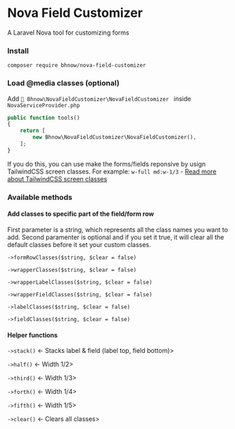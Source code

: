 # Nova Field Customizer
A Laravel Nova tool for customizing forms

### Install
`composer require bhnow/nova-field-customizer`

### Load @media classes (optional)
Add ` Bhnow\NovaFieldCustomizer\NovaFieldCustomizer ` inside `NovaServiceProvider.php`

```php
public function tools()
{
    return [
        new Bhnow\NovaFieldCustomizer\NovaFieldCustomizer(),
    ];
}
```
If you do this, you can use make the forms/fields reponsive by usign TailwindCSS screen classes.
For example: `w-full md:w-1/3` - [Read more about TailwindCSS screen classes](https://tailwindcss.com/docs/responsive-design/#app)
### Available methods

#### Add classes to specific part of the field/form row
First parameter is a string, which represents all the class names you want to add.
Second paramenter is optional and if you set it true, it will clear all the default classes before
it set your custom classes.

`->formRowClasses($string, $clear = false)`

`->wrapperClasses($string, $clear = false)`

`->wrapperLabelClasses($string, $clear = false)`

`->wrapperFieldClasses($string, $clear = false)`

`->labelClasses($string, $clear = false)`

`->fieldClasses($string, $clear = false)`


#### Helper functions
`->stack()` <- Stacks label & field (label top, field bottom)>

`->half()` <- Width 1/2>

`->third()` <- Width 1/3>

`->forth()` <- Width 1/4>

`->fifth()` <- Width 1/5>

`->clear()` <- Clears all classes>
